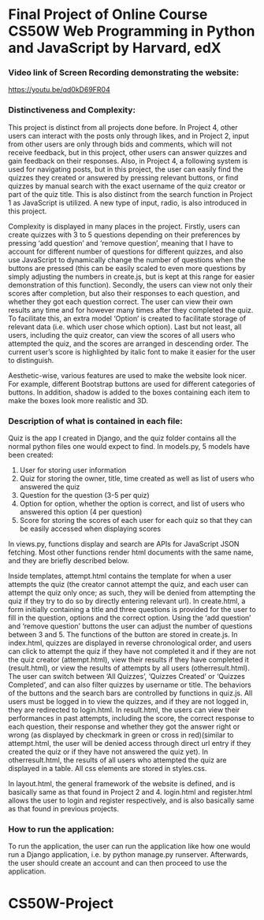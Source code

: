 # Final Project of Online Course CS50W Web Programming in Python and JavaScript by Harvard, edX

### Video link of Screen Recording demonstrating the website:
https://youtu.be/qd0kD69FR04

### Distinctiveness and Complexity:

This project is distinct from all projects done before. In Project 4, other users can interact with the posts only through likes, and in Project 2, input from other users are only through bids and comments, which will not receive feedback, but in this project, other users can answer quizzes and gain feedback on their responses. Also, in Project 4, a following system is used for navigating posts, but in this project, the user can easily find the quizzes they created or answered by pressing relevant buttons, or find quizzes by manual search with the exact username of the quiz creator or part of the quiz title. This is also distinct from the search function in Project 1 as JavaScript is utilized. A new type of input, radio, is also introduced in this project.

Complexity is displayed in many places in the project. Firstly, users can create quizzes with 3 to 5 questions depending on their preferences by pressing ‘add question’ and ‘remove question’, meaning that I have to account for different number of questions for different quizzes, and also use JavaScript to dynamically change the number of questions when the buttons are pressed (this can be easily scaled to even more questions by simply adjusting the numbers in create.js, but is kept at this range for easier demonstration of this function). Secondly, the users can view not only their scores after completion, but also their responses to each question, and whether they got each question correct. The user can view their own results any time and for however many times after they completed the quiz. To facilitate this, an extra model ‘Option’ is created to facilitate storage of relevant data (i.e. which user chose which option). Last but not least, all users, including the quiz creator, can view the scores of all users who attempted the quiz, and the scores are arranged in descending order. The current user’s score is highlighted by italic font to make it easier for the user to distinguish.

Aesthetic-wise, various features are used to make the website look nicer. For example, different Bootstrap buttons are used for different categories of buttons. In addition, shadow is added to the boxes containing each item to make the boxes look more realistic and 3D.

### Description of what is contained in each file:

Quiz is the app I created in Django, and the quiz folder contains all the normal python files one would expect to find. In models.py, 5 models have been created: 
1.	User for storing user information
2.	Quiz for storing the owner, title, time created as well as list of users who answered the quiz
3.	Question for the question (3-5 per quiz)
4.	Option for option, whether the option is correct, and list of users who answered this option (4 per question)
5.	Score for storing the scores of each user for each quiz so that they can be easily accessed when displaying scores

In views.py, functions display and search are APIs for JavaScript JSON fetching. Most other functions render html documents with the same name, and they are briefly described below.

Inside templates, attempt.html contains the template for when a user attempts the quiz (the creator cannot attempt the quiz, and each user can attempt the quiz only once; as such, they will be denied from attempting the quiz if they try to do so by directly entering relevant url). In create.html, a form initially containing a title and three questions is provided for the user to fill in the question, options and the correct option. Using the ‘add question’ and ‘remove question’ buttons the user can adjust the number of questions between 3 and 5. The functions of the button are stored in create.js. In index.html, quizzes are displayed in reverse chronological order, and users can click to attempt the quiz if they have not completed it and if they are not the quiz creator (attempt.html), view their results if they have completed it (result.html), or view the results of attempts by all users (otherresult.html). The user can switch between ‘All Quizzes’, ‘Quizzes Created’ or ‘Quizzes Completed’, and can also filter quizzes by username or title. The behaviors of the buttons and the search bars are controlled by functions in quiz.js. All users must be logged in to view the quizzes, and if they are not logged in, they are redirected to login.html. In result.html, the users can view their performances in past attempts, including the score, the correct response to each question, their response and whether they got the answer right or wrong (as displayed by checkmark in green or cross in red)(similar to attempt.html, the user will be denied access through direct url entry if they created the quiz or if they have not answered the quiz yet). In otherresult.html, the results of all users who attempted the quiz are displayed in a table. All css elements are stored in styles.css.

In layout.html, the general framework of the website is defined, and is basically same as that found in Project 2 and 4. login.html and register.html allows the user to login and register respectively, and is also basically same as that found in previous projects. 

### How to run the application:

To run the application, the user can run the application like how one would run a Django application, i.e. by python manage.py runserver. Afterwards, the user should create an account and can then proceed to use the application.
# CS50W-Project
